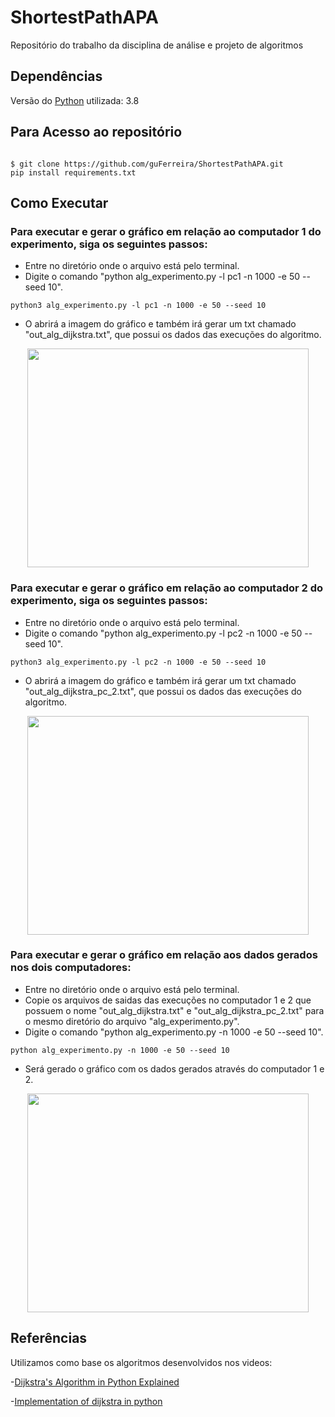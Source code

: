# ShortestPathAPA
Repositório do trabalho da disciplina de análise e projeto de algoritmos


## Dependências
Versão do [Python](https://www.python.org/downloads/) utilizada: 3.8

## Para Acesso ao repositório

```

$ git clone https://github.com/guFerreira/ShortestPathAPA.git
pip install requirements.txt

```

## Como Executar

### Para executar e gerar o gráfico em relação ao computador 1 do experimento, siga os seguintes passos:

- Entre no diretório onde o arquivo está pelo terminal.
- Digite o comando "python alg_experimento.py -l pc1 -n 1000 -e 50 --seed 10".

```
python3 alg_experimento.py -l pc1 -n 1000 -e 50 --seed 10

```

- O abrirá a imagem do gráfico e também irá gerar um txt chamado "out_alg_dijkstra.txt", que possui os dados das execuções do algoritmo.

<p align="center">
  <img src="https://github.com/guFerreira/ShortestPathAPA/blob/master/Gr%C3%A1ficosGerados/experimentopc1-n1000.png" height = 350 width=450 />
</p>

### Para executar e gerar o gráfico em relação ao computador 2 do experimento, siga os seguintes passos:

- Entre no diretório onde o arquivo está pelo terminal.
- Digite o comando "python alg_experimento.py -l pc2 -n 1000 -e 50 --seed 10".

```
python3 alg_experimento.py -l pc2 -n 1000 -e 50 --seed 10

```

- O abrirá a imagem do gráfico e também irá gerar um txt chamado "out_alg_dijkstra_pc_2.txt", que possui os dados das execuções do algoritmo.

<p align="center">
  <img src="https://github.com/guFerreira/ShortestPathAPA/blob/master/Gr%C3%A1ficosGerados/experimentopc2-n1000.png"  height = 350 width=450 />
</p>

### Para executar e gerar o gráfico em relação aos dados gerados nos dois computadores:

- Entre no diretório onde o arquivo está pelo terminal.
- Copie os arquivos de saidas das execuções no computador 1 e 2 que possuem o nome "out_alg_dijkstra.txt" e "out_alg_dijkstra_pc_2.txt" para o mesmo diretório do arquivo "alg_experimento.py".
- Digite o comando "python alg_experimento.py -n 1000 -e 50 --seed 10".

```
python alg_experimento.py -n 1000 -e 50 --seed 10

```

- Será gerado o gráfico com os dados gerados através do computador 1 e 2.
<p align="center">
  <img src="https://github.com/guFerreira/ShortestPathAPA/blob/master/Gr%C3%A1ficosGerados/experimento-n1000.png"  height = 350 width=450 />
</p>

## Referências
Utilizamos como base os algoritmos desenvolvidos nos videos:

-[Dijkstra's Algorithm in Python Explained](https://www.youtube.com/watch?v=Ub4-nG09PFw&ab_channel=AmitabhaDey)

-[Implementation of dijkstra in python](https://www.youtube.com/watch?v=IG1QioWSXRI&ab_channel=IanSullivan)
